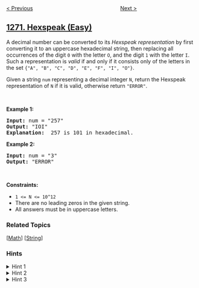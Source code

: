 <!--|This file generated by command(leetcode description); DO NOT EDIT.    |-->
<!--+----------------------------------------------------------------------+-->
<!--|@author    openset <openset.wang@gmail.com>                           |-->
<!--|@link      https://github.com/openset                                 |-->
<!--|@home      https://github.com/openset/leetcode                        |-->
<!--+----------------------------------------------------------------------+-->

[< Previous](../all-people-report-to-the-given-manager "All People Report to the Given Manager")
　　　　　　　　　　　　　　　　
[Next >](../remove-interval "Remove Interval")

## [1271. Hexspeak (Easy)](https://leetcode.com/problems/hexspeak "十六进制魔术数字")

<p>A decimal number can be converted to its&nbsp;<em>Hexspeak representation</em>&nbsp;by first converting it to an uppercase hexadecimal string, then replacing all occurrences of the digit <code>0</code> with the letter <code>O</code>, and the digit <code>1</code> with the letter <code>I</code>.&nbsp; Such a representation&nbsp;is <em>valid</em>&nbsp;if and only if it consists only of the letters in the set <code>{&quot;A&quot;, &quot;B&quot;, &quot;C&quot;, &quot;D&quot;, &quot;E&quot;, &quot;F&quot;, &quot;I&quot;, &quot;O&quot;}</code>.</p>

<p>Given a string <code>num</code>&nbsp;representing a decimal integer <code>N</code>, return the Hexspeak representation of <code>N</code> if it is valid, otherwise return <code>&quot;ERROR&quot;</code>.</p>

<p>&nbsp;</p>
<p><strong>Example 1:</strong></p>

<pre>
<strong>Input:</strong> num = &quot;257&quot;
<strong>Output:</strong> &quot;IOI&quot;
<b>Explanation: </b> 257 is 101 in hexadecimal.
</pre>

<p><strong>Example 2:</strong></p>

<pre>
<strong>Input:</strong> num = &quot;3&quot;
<strong>Output:</strong> &quot;ERROR&quot;
</pre>

<p>&nbsp;</p>
<p><strong>Constraints:</strong></p>

<ul>
	<li><code>1 &lt;= N &lt;= 10^12</code></li>
	<li>There are no leading zeros in the given string.</li>
	<li>All answers must be in uppercase letters.</li>
</ul>

### Related Topics
  [[Math](../../tag/math/README.md)]
  [[String](../../tag/string/README.md)]

### Hints
<details>
<summary>Hint 1</summary>
Convert the given number to hexadecimal.
</details>

<details>
<summary>Hint 2</summary>
Replace all 0 and 1 with 'O' and 'I'.
</details>

<details>
<summary>Hint 3</summary>
Check if the final string has any numerical digits.
</details>
